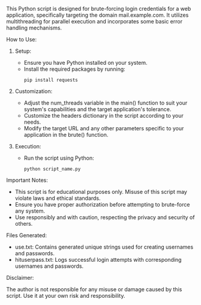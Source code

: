 This Python script is designed for brute-forcing login credentials for a web application, specifically targeting the domain mail.example.com. It utilizes multithreading for parallel execution and incorporates some basic error handling mechanisms.

How to Use:

1. Setup:
   - Ensure you have Python installed on your system.
   - Install the required packages by running:
     ```
     pip install requests
     ```

2. Customization:
   - Adjust the num_threads variable in the main() function to suit your system's capabilities and the target application's tolerance.
   - Customize the headers dictionary in the script according to your needs.
   - Modify the target URL and any other parameters specific to your application in the brute() function.

3. Execution:
   - Run the script using Python:
     ```
     python script_name.py
     ```

Important Notes:

- This script is for educational purposes only. Misuse of this script may violate laws and ethical standards.
- Ensure you have proper authorization before attempting to brute-force any system.
- Use responsibly and with caution, respecting the privacy and security of others.

Files Generated:

- use.txt: Contains generated unique strings used for creating usernames and passwords.
- hituserpass.txt: Logs successful login attempts with corresponding usernames and passwords.

Disclaimer:

The author is not responsible for any misuse or damage caused by this script. Use it at your own risk and responsibility.
